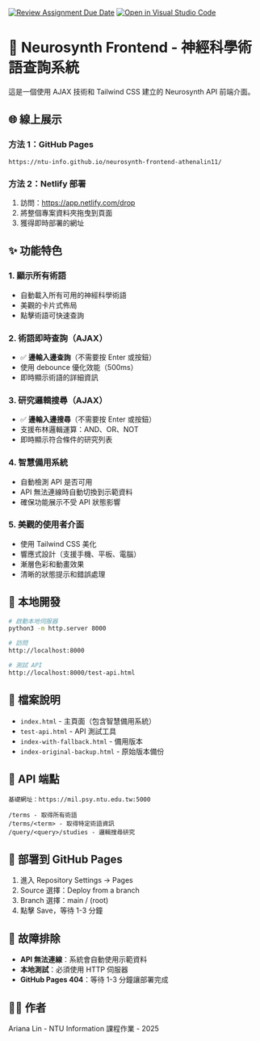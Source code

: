 [![Review Assignment Due Date](https://classroom.github.com/assets/deadline-readme-button-22041afd0340ce965d47ae6ef1cefeee28c7c493a6346c4f15d667ab976d596c.svg)](https://classroom.github.com/a/yOwut1-r)
[![Open in Visual Studio Code](https://classroom.github.com/assets/open-in-vscode-2e0aaae1b6195c2367325f4f02e2d04e9abb55f0b24a779b69b11b9e10269abc.svg)](https://classroom.github.com/online_ide?assignment_repo_id=21327690&assignment_repo_type=AssignmentRepo)

# 🧠 Neurosynth Frontend - 神經科學術語查詢系統

這是一個使用 AJAX 技術和 Tailwind CSS 建立的 Neurosynth API 前端介面。

## 🌐 線上展示

### 方法 1：GitHub Pages
```
https://ntu-info.github.io/neurosynth-frontend-athenalin11/
```

### 方法 2：Netlify 部署
1. 訪問：https://app.netlify.com/drop
2. 將整個專案資料夾拖曳到頁面
3. 獲得即時部署的網址

## ✨ 功能特色

### 1. 顯示所有術語
- 自動載入所有可用的神經科學術語
- 美觀的卡片式佈局
- 點擊術語可快速查詢

### 2. 術語即時查詢（AJAX）
- ✅ **邊輸入邊查詢**（不需要按 Enter 或按鈕）
- 使用 debounce 優化效能（500ms）
- 即時顯示術語的詳細資訊

### 3. 研究邏輯搜尋（AJAX）
- ✅ **邊輸入邊搜尋**（不需要按 Enter 或按鈕）
- 支援布林邏輯運算：AND、OR、NOT
- 即時顯示符合條件的研究列表

### 4. 智慧備用系統
- 自動檢測 API 是否可用
- API 無法連線時自動切換到示範資料
- 確保功能展示不受 API 狀態影響

### 5. 美觀的使用者介面
- 使用 Tailwind CSS 美化
- 響應式設計（支援手機、平板、電腦）
- 漸層色彩和動畫效果
- 清晰的狀態提示和錯誤處理

## 🔧 本地開發

```bash
# 啟動本地伺服器
python3 -m http.server 8000

# 訪問
http://localhost:8000

# 測試 API
http://localhost:8000/test-api.html
```

## 📂 檔案說明

- `index.html` - 主頁面（包含智慧備用系統）
- `test-api.html` - API 測試工具
- `index-with-fallback.html` - 備用版本
- `index-original-backup.html` - 原始版本備份

## 🎯 API 端點

```
基礎網址：https://mil.psy.ntu.edu.tw:5000

/terms - 取得所有術語
/terms/<term> - 取得特定術語資訊
/query/<query>/studies - 邏輯搜尋研究
```

## 🚀 部署到 GitHub Pages

1. 進入 Repository Settings → Pages
2. Source 選擇：Deploy from a branch
3. Branch 選擇：main / (root)
4. 點擊 Save，等待 1-3 分鐘


## 🐛 故障排除

- **API 無法連線**：系統會自動使用示範資料
- **本地測試**：必須使用 HTTP 伺服器
- **GitHub Pages 404**：等待 1-3 分鐘讓部署完成

## 👨‍💻 作者

Ariana Lin - NTU Information 課程作業 - 2025
